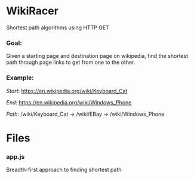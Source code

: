# WikiRacer
Shortest path algorithms using HTTP GET

### Goal: 
Given a starting page and destination page on wikipedia, find the shortest path through page links to get from one to the other.
### Example: 
*Start*: https://en.wikipedia.org/wiki/Keyboard_Cat

*End*: https://en.wikipedia.org/wiki/Windows_Phone

*Path*: /wiki/Keyboard_Cat -> /wiki/EBay -> /wiki/Windows_Phone

# Files
### app.js
Breadth-first approach to finding shortest path 


